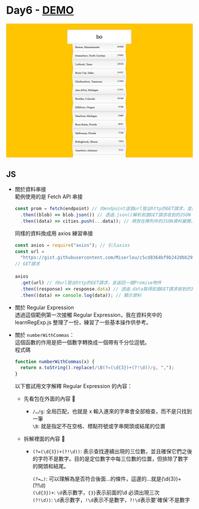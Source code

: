 # Day6 - [DEMO]()

![](./screenshot.JPG)

## JS

- 關於資料串接 <br>
  範例使用的是 Fetch API 串接

  ```javascript
  const prom = fetch(endpoint) // 向endpoint這個url發出http的GET請求，並返回一個Promise物件
    .then((blob) => blob.json()) // 透過.json()解析前面GET請求收到的JSON
    .then((data) => cities.push(...data)); // 將放在陣列中的JSON資料展開，然後放進cities
  ```

  同樣的資料換成用 axios 練習串接

  ```javascript
  const axios = require("axios"); // 引入axios
  const url =
    "https://gist.githubusercontent.com/Miserlou/c5cd8364bf9b2420bb29/raw/2bf258763cdddd704f8ffd3ea9a3e81d25e2c6f6/cities.json";
  // GET請求

  axios
    .get(url) // 向url發出http的GET請求，並返回一個Promise物件
    .then((response) => response.data) // 透過.data取得前面GET請求收到的JSON
    .then((data) => console.log(data)); // 顯示資料
  ```

- 關於 Regular Expression<br>
  透過這個範例第一次接觸 Regular Expression，我在資料夾中的 learnRegExp.js 整理了一份，練習了一些基本操作供參考。

- 關於 `numberWithCommas`：<br>
  這個函數的作用是把一個數字轉換成一個帶有千分位逗號。<br>
  程式碼

  ```javascript
  function numberWithCommas(x) {
    return x.toString().replace(/\B(?=(\d{3})+(?!\d))/g, ",");
  }
  ```

  以下嘗試用文字解釋 Regular Expression 的內容：<br>

  - 先看包在外面的內容 🌠<br>

    - `/…/g`: 全局匹配，也就是 x 輸入進來的字串會全部檢查，而不是只找到一筆<br>
      `\B`: 就是指定不在空格、標點符號或字串開頭或結尾的位置<br>

  - 拆解裡面的內容 🌠<br>

    - `(?=(\d{3})+(?!\d))`: 表示查找連續出現的三位數，並且確保它們之後的字符不是數字。目的是定位數字中每三位數的位置，但排除了數字的開頭和結尾。<br>

      `(?=…)`: 可以理解為是否符合後面...的條件，這邊的...就是(\d{3})+(?!\d)<br>
      `(\d{3})+`: `\d`表示數字，`{3}`表示前面的\d 必須出現三次<br>
      `(?!\d))`: `\d`表示數字，`!\d`表示不是數字，`?!\d`表示要'確保'不是數字<br>
